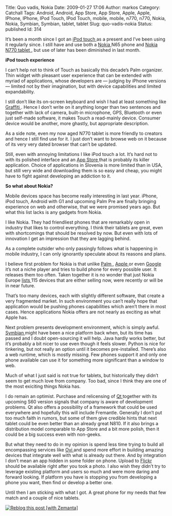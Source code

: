 Title: Quo vadis, Nokia
Date: 2009-01-27 17:06
Author: markos
Category: Catchall
Tags: Android, Android, App Store, App Store, Apple, Apple, IPhone, IPhone, IPod Touch, IPod Touch, mobile, mobile, n770, n770, Nokia, Nokia, Symbian, Symbian, tablet, tablet
Slug: quo-vadis-nokia
Status: published
Id: 314

<html>
 <body>
  <div>
   <p>
    It’s been a month since I got an
    <a class="zem_slink" href="http://en.wikipedia.org/wiki/IPod_Touch" rel="wikipedia" title="IPod Touch">
     iPod touch
    </a>
    as a present and I’ve been using it regularly since. I still have and use both a
    <a class="zem_slink" href="http://nokia.com" rel="homepage" title="Nokia">
     Nokia
    </a>
    N65 phone and
    <a href="http://en.wikipedia.org/wiki/Nokia_770_Internet_Tablet">
     Nokia N770 tablet
    </a>
    , but use of later has been diminished in last month.
   </p>
   <p>
    <strong>
     iPod touch experience
    </strong>
   </p>
   <p>
    I can’t help not to think of Touch as basically this decade’s Palm organizer. Thin widget with pleasant user experience that can be extended with myriad of applications, whose developers are — judging by iPhone versions — limited not by their imagination, but with device capabilities and limited expandability.
   </p>
   <p>
    I still don’t like its on-screen keyboard and wish I had at least something like
    <a href="http://en.wikipedia.org/wiki/Graffiti_(Palm_OS)">
     Graffiti
    </a>
    . Hence I don’t write on it anything longer than two sentences and together with lack of camera, built-in microphone, GPS, Bluetooth or even just self-made software, it makes Touch a read-mainly device. Consumer device would be another, more ghastly, but appropriate description.
   </p>
   <p>
    As a side note, even my now aged N770 tablet is more friendly to creators and hence I still find use for it. I just don’t want to browse web on it because of its very very dated browser that can’t be updated.
   </p>
   <p>
    Still, even with annoying limitations I like iPod touch a lot. It’s hard not to with its polished interface and an
    <a class="zem_slink" href="http://www.apple.com/iphone/appstore/" rel="homepage" title="App Store">
     App Store
    </a>
    that is probably its killer application. Choice of applications in Slovenia is more limited than in USA, but still very wide and downloading them is so easy and cheap, you might have to fight against developing an addiction to it.
   </p>
   <p>
    <strong>
     So what about Nokia?
    </strong>
   </p>
   <p>
    Mobile devices space has become really interesting in last year. iPhone, iPod touch, Android with G1 and upcoming Palm Pre are finally bringing experience on web and otherwise, that we were promised years ago. But what this list lacks is any gadgets from Nokia.
   </p>
   <p>
    I like Nokia. They had friendliest phones that are remarkably open in industry that likes to control everything. I think their tablets are great, even with shortcomings that should be resolved by now. But even with lots of innovation I get an impression that they are lagging behind.
   </p>
   <p>
    As a complete outsider who only passingly follows what is happening in mobile industry, I can only ignorantly speculate about its reasons and plans.
   </p>
   <p>
    I believe first problem for Nokia is that unlike
    <a href="http://www.palm.com/">
     Palm
    </a>
    ,
    <a class="zem_slink" href="http://www.apple.com" rel="homepage" title="Apple">
     Apple
    </a>
    or even
    <a class="zem_slink" href="http://google.com" rel="homepage" title="Google">
     Google
    </a>
    it’s not a niche player and tries to build phone for every possible user. It releases them too often. Taken together it is no wonder that just Nokia Europe
    <a href="http://europe.nokia.com/find-products">
     lists
    </a>
    115 devices that are either selling now, were recently or will be in near future.
   </p>
   <p>
    That’s too many devices, each with slightly different software, that create a very fragmented market. In such environment you can’t really hope that application would be pushing phones capabilities which aren’t there in most cases. Hence applications Nokia offers are not nearly as exciting as what Apple has.
   </p>
   <p>
    Next problem presents development environment, which is simply awful.
    <a class="zem_slink" href="http://www.symbian.com" rel="homepage" title="Symbian">
     Symbian
    </a>
    might have been a nice platform back when, but its time has passed and I doubt open-sourcing it will help. Java hardly works better, but it’s probably a bit nicer to use even though it feels slower. Python is nice for tinkering, but not really an option until it becomes pre-installed. There’s also a web runtime, which is mostly missing. Few phones support it and only one phone available can use it for something more significant than a window to web.
   </p>
   <p>
    Much of what I just said is not true for tablets, but historically they didn’t seem to get much love from company. Too bad, since I think they are one of the most exiciting things Nokia has.
   </p>
   <p>
    I do remain an optimist. Purchase and relicensing of
    <a class="zem_slink" href="http://trolltech.com/products/qt/" rel="homepage" title="Qt (toolkit)">
     Qt
    </a>
    together with its upcoming S60 version signals that company is aware of development problems. Qt also offers a possibility of a framework that could be used everywhere and hopefully this will include Fremantle. Generally I don’t put too much faith in rumors, but some of them give credible hints that next tablet could be even better than an already great N810. If it also brings a distribution model comparable to App Store and a bit more polish, then it could be a big success even with non-geeks.
   </p>
   <p>
    But what they need to do in my opinion is spend less time trying to build all encompassing services like
    <a href="http://www.ovi.com/">
     Ovi
    </a>
    and spend more effort in building amazing devices that integrate well with what is already out there. And by integration I don’t mean an app hidden in some folder on phone. Upload to
    <a href="http://www.flickr.com/">
     Flickr
    </a>
    should be available right after you took a photo. I also wish they didn’t try to leverage existing platform and users so much and were more daring and forward looking. If platform you have is stopping you from developing a phone you want, then find or develop a better one.
   </p>
   <p>
    Until then I am sticking with what I got. A great phone for my needs that few match and a couple of nice tablets.
   </p>
   <div class="zemanta-pixie">
    <a class="zemanta-pixie-a" href="http://reblog.zemanta.com/zemified/3f624094-c249-4865-a24b-46afa4ad183f/" title="Zemified by Zemanta">
     <img alt="Reblog this post [with Zemanta]" class="zemanta-pixie-img" src="http://img.zemanta.com/reblog_e.png?x-id=3f624094-c249-4865-a24b-46afa4ad183f"/>
    </a>
   </div>
  </div>
 </body>
</html>